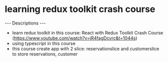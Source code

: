 # learning redux toolkit crash course
--- Descriptions ---
- learn redux toolkit in this course: React with Redux Toolkit Crash Course (https://www.youtube.com/watch?v=jR4fagDcvrc&t=1044s)
- using typescript in this course
- this course create app with 2 slice: reservationslice and customerslice to store reservations, customer
